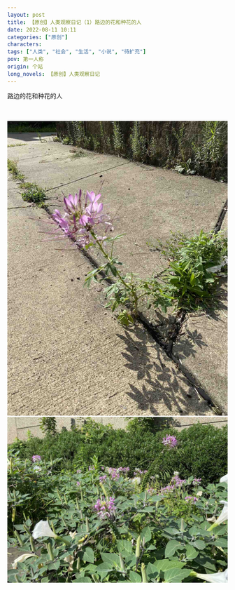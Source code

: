 ```yaml
---
layout: post
title: 【原创】人类观察日记（1）路边的花和种花的人
date: 2022-08-11 10:11
categories: ["原创"]
characters: 
tags: ["人类", "社会", "生活", "小说", "待扩充"]
pov: 第一人称
origin: 个站
long_novels: 【原创】人类观察日记
---
```


路边的花和种花的人

<br><br>
![](/assets/images/Alien_Journal/2022-08-11-Flower-1.jpg)
<br>
![](/assets/images/Alien_Journal/2022-08-11-Flower-2.jpg)
<br>
